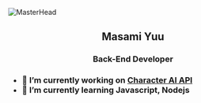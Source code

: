 ![MasterHead](https://bocchi.rocks/assets/img/page/special/cheering-illustration/illust/ph_11.jpg)

<h2 align="center">Masami Yuu</h2>
<h3 align="center">Back-End Developer<h3>
 
- 🔭 I’m currently working on [Character AI API](https://github.com/KenzArz/neopi)
- 🌱 I’m currently learning **Javascript, Nodejs**

<!----
- 👯 I’m looking to collaborate on ...
- 🤔 I’m looking for help with ...
- 💬 Ask me about ...
- 📫 How to reach me: ...
- 😄 Pronouns: ...
- ⚡ Fun fact: ...
--->
